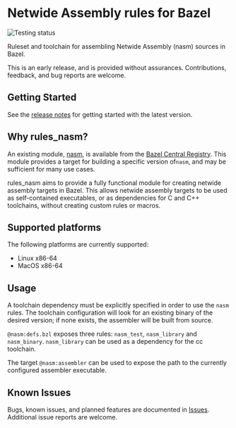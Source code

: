 # Netwide Assembly rules for Bazel

![Testing status](https://github.com/morganwl/rules_nasm/actions/workflows/tests.yaml/badge.svg)

Ruleset and toolchain for assembling Netwide Assembly (nasm) sources in
Bazel.

This is an early release, and is provided without assurances.
Contributions, feedback, and bug reports are welcome.

## Getting Started

See the [release notes](https://github.com/morganwl/rules_nasm/releases)
for getting started with the latest version.

## Why rules_nasm?

An existing module, [nasm](https://registry.bazel.build/modules/nasm),
is available from the [Bazel Central Registry](https://registry.bazel.build).
This module provides a target for building a specific version of`nasm`,
and may be sufficient for many use cases.

rules_nasm aims to provide a fully functional module for creating
netwide assembly targets in Bazel. This allows netwide assembly targets
to be used as self-contained executables, or as dependencies for C and
C++ toolchains, without creating custom rules or macros.

## Supported platforms

The following platforms are currently supported:

- Linux x86-64
- MacOS x86-64


## Usage

A toolchain dependency must be explicitly specified in order to use the
`nasm` rules. The toolchain configuration will look for an existing
binary of the desired version; if none exists, the assembler will be
built from source.

`@nasm:defs.bzl` exposes three rules: `nasm_test`, `nasm_library` and
`nasm_binary`. `nasm_library` can be used as a dependency for the cc
toolchain.

The target `@nasm:assembler` can be used to expose the path to the
currently configured assembler executable.

## Known Issues

Bugs, known issues, and planned features are documented in
[Issues](https://github.com/morganwl/rules_nasm/issues). Additional
issue reports are welcome.
